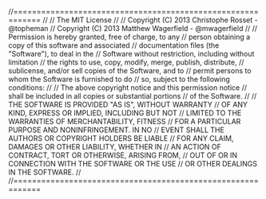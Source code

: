 //============================================================
//
// The MIT License
//
// Copyright (C) 2013 Christophe Rosset - @topheman
// Copyright (C) 2013 Matthew Wagerfield - @mwagerfield
//
// Permission is hereby granted, free of charge, to any
// person obtaining a copy of this software and associated
// documentation files (the "Software"), to deal in the
// Software without restriction, including without limitation
// the rights to use, copy, modify, merge, publish, distribute,
// sublicense, and/or sell copies of the Software, and to
// permit persons to whom the Software is furnished to do
// so, subject to the following conditions:
//
// The above copyright notice and this permission notice
// shall be included in all copies or substantial portions
// of the Software.
//
// THE SOFTWARE IS PROVIDED "AS IS", WITHOUT WARRANTY
// OF ANY KIND, EXPRESS OR IMPLIED, INCLUDING BUT NOT
// LIMITED TO THE WARRANTIES OF MERCHANTABILITY, FITNESS
// FOR A PARTICULAR PURPOSE AND NONINFRINGEMENT. IN NO
// EVENT SHALL THE AUTHORS OR COPYRIGHT HOLDERS BE LIABLE
// FOR ANY CLAIM, DAMAGES OR OTHER LIABILITY, WHETHER IN
// AN ACTION OF CONTRACT, TORT OR OTHERWISE, ARISING FROM,
// OUT OF OR IN CONNECTION WITH THE SOFTWARE OR THE USE
// OR OTHER DEALINGS IN THE SOFTWARE.
//
//============================================================

